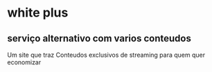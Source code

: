 <h1> white plus</h1>
<h2> serviço alternativo com varios conteudos </h2>
<p> Um site que traz Conteudos exclusivos de streaming para quem quer economizar </p>
